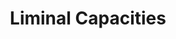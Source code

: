 ---
title: "Liminal Capacities"
description: "The art of dwelling in thresholds—between endings and beginnings, certainty and mystery, breakdown and emergence."
why_matters: "Modernity denies liminal space. It rushes to resolution, treats grief as something to manage or overcome, and numbs collective pain into individualized pathology. This leaves us ill-equipped to feel what must be felt, to metabolize the systemic denial of pain, or to process the emotional fields that arise in times of transition and collapse. These capacities allow us to stay with the field long enough to grieve collectively, to compost what's dissolving, and to invite what's emerging without forcing it."
image: "/images/liminal-capacities.jpg"
position_x: 0.25
position_y: 0.8
capacities:
  - title: "Humor as Rupture"
    subtitle: "Laughter as a crack in the wall of authority"
    what_it_is: "Humor as release and rupture. As a crack in the wall of authority, unrestricted autonomy, arbitration, affirmation. Clowning as a practice reminds us that we are not the center, that our need for righteousness, certainty, looking good, is part of the disease. This is the work of humor as humility—the capacity to fumble publicly and to openly and honestly look at our addictions to superiority in order to let failure become relational compost. When the clown stumbles, when we laugh at her, we are laughing at our own illusions—the part of us addicted to control, coherence, and exceptionalism."
    why_exiled: "Modernity treats failure as shame and humor as distraction—because both threaten the fragile scaffolding of superiority."
    what_possible: "Humor as humility allows us to compost these addictions. It makes room for failure without collapse, for truth without control, for presence without performance. It loosens the tapeworm's grip—not through force, but through laughter."
    distortions:
      - name: "Deflective humor"
        description: "Using humor to avoid or distract from necessary discomfort rather than to rupture illusions of control."
      - name: "Performative vulnerability"
        description: "Staging fumbles or failures for social approval rather than allowing genuine interruption of superiority patterns."
    color: "#f59e0b"
    position_x: -0.4
    position_y: -0.1
  - title: "Staying with(in) Emergence - 'Azar'"
    subtitle: "Dancing with chance, randomness, the unknown"
    what_it_is: "This capacity is an invitation to walk the tightrope between naive hope and desperate hopelessness—which are both expressions of certainty addiction—ways of trying to predict or control what's to come. But Azar—chance, randomness, emergence—has no allegiance to certainty. Azar is the spirit of the unknown. The fool walks into the scene without a script. Play is not a distraction—it's a relational practice with the unknown. Dancing with Azar is the capacity to stay with emergence—to feel the field shifting, to invite chance in, to let randomness be a co-facilitator."
    why_exiled: "Modernity demands predictability, control, and strategic certainty. Emergence threatens planning, efficiency, and the illusion of mastery over outcomes."
    what_possible: "Dancing with Azar lets experimentation return—not through rigid strategy, but through relational improvisation. It brings curiosity back into the room and allows for genuine co-creation with the unknown."
    distortions:
      - name: "Spiritual bypassing"
        description: "Using 'trust in emergence' to avoid necessary planning, accountability, or difficult decisions."
      - name: "Chaos addiction"
        description: "Creating unnecessary disruption or unpredictability as a way to avoid deeper engagement with what's actually emerging."
    color: "#eab308"
    position_x: 0.5
    position_y: 0.2
  - title: "Inhabiting Liminality"
    subtitle: "Dwelling in the space between endings and beginnings"
    what_it_is: "To inhabit liminality is to dwell in the space between endings and beginnings, where nothing feels certain, where identities dissolve but have not yet reformed. This space is often thick with feeling—not just personal emotions, but meta-affective landscapes: the collective weight of grief, longing, anger, emptiness, and the awe that flickers through even in the fog. This capacity asks: Can you stay in the fog? Can you hold the weight of the field without rushing to rebuild identity or make meaning? Can you listen to grief as a teacher, without needing to fix it or flee?"
    why_exiled: "Modernity denies liminal space. It rushes to resolution, treats grief as something to manage or overcome, and numbs collective pain into individualized pathology. This leaves us ill-equipped to feel what must be felt, to metabolize the systemic denial of pain, or to process the emotional fields that arise in times of transition and collapse."
    what_possible: "Reclaiming Inhabiting Liminality allows us to stay with the field long enough to grieve collectively, to compost what's dissolving, and to invite what's emerging without forcing it. It's the capacity to be interrupted by the full spectrum of feeling, and to respond with attuned care, knowing that collective hearts can hold what individual hearts cannot."
    distortions:
      - name: "Glorifying suffering"
        description: "Romanticizing pain or liminal states as inherently spiritual or superior, rather than metabolizing them as necessary passages."
      - name: "Liminal addiction"
        description: "Getting stuck in the threshold as a way to avoid commitment, responsibility, or the work of emergence."
      - name: "Emotional bypassing"
        description: "Using the language of 'collective grief' to avoid personal accountability or specific relational repair."
    color: "#d97706"
    position_x: 0.1
    position_y: 0.45
---